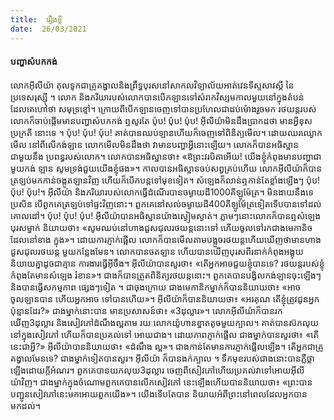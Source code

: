```yaml
---
title:  រឿងខ្លី
date:  26/03/2021
---
```


#### បញ្ហាសំបកកង់

លោកអ៊ីលីយ៉ា គុលទូកជាគ្រូគង្វាលនិងព្រឹទ្ធបុរសនៅសាកលវិទ្យាល័យអាត់វេនទីស្ទសាវស្គី នៃប្រទេសរុស្ស៊ី ។ លោក និងភរិយារបស់លោកបានបើកឡានទៅសំរាកវិស្សមកាលមួយនៅក្នុងតំបន់ដែលគេហៅថា សមុទ្រខ្មៅ។ ក្រោយពីបើកឡានចេញទៅបានប្រហែលជាដប់ម៉ោងរួចមក រថយន្តរបស់ លោកក៏ចាប់ផ្តើមមានបញ្ហាសំបកកង់ ឮសូរតែ ប៉ុប! ប៉ុប! ប៉ុប! អ៊ីលីយ៉ាមិនដឹងប្រាកដថា មានអ្វីខុសប្រក្រតី នោះទេ ។ ប៉ុប! ប៉ុប! ប៉ុប! គាត់បានឈប់ឡានហើយក៏ចេញទៅពិនិត្យមើល។ ដោយឈរឈ្ងោកមើល នៅពីលើកង់ឡាន លោកមើលមិនដឹងថា វាមានបញ្ហាអ្វីនោះឡើយ។ លោកក៏បានអធិស្ឋានជាមួយនឹង ប្រពន្ធរបស់លោក។ លោកបានអធិស្ឋានថា៖ «ឱព្រះវរបិតាអើយ! យើងខ្ញុំកំពុងមានបញ្ហាជាមួយកង់ ឡាន សូមទ្រង់ជួយយើងខ្ញុំផង»។ កាលបានអធិស្ឋានចប់សព្វគ្រប់ហើយ លោកអ៊ីលីយ៉ាក៏បានត្រឡប់មកកាន់ចង្កូតឡានវិញ ហើយក៏បើកបន្តទៅមុខទៀត។ សំឡេងក៏លាន់ឮកាន់តែខ្លាំងឡើងៗ ប៉ុប! ប៉ុប! ប៉ុប!។ អ៊ីលីយ៉ា និងភរិយារបស់លោកធ្វើដំណើរបានចម្ងាយដី1000គីឡូម៉ែត្រ។ មិនងាយនឹងទេ ប្រសិន បើពួកគេត្រឡប់ទៅផ្ទះវិញនោះ។ ពួកគេនៅសល់ចម្ងាយដី400គីឡូម៉ែត្រទៀតទើបបានទៅដល់គោលដៅ។ ប៉ុប! ប៉ុប! ប៉ុប! អ៊ីលីយ៉ាបានអធិស្ឋានយ៉ាងស្ងៀមស្ងាត់។ ភ្លាមៗនោះលោកក៏បានឮសំឡេងបុរសម្នាក់ និយាយថា៖ «សូមឈប់នៅហាងជួសជុលរថយន្តនោះទៅ ហើយចូលទៅរកជាងមេកានិចដែលនៅខាង ក្នុង»។ ដោយការភ្ញាក់ផ្អើល លោកក៏បានមើលតាមបង្អួចរថយន្តហើយឃើញថាមានហាងជួសជុលរថយន្ត មួយកន្លែងមែន។ លោកបានចតឡាន ហើយបានឃើញបុរសពីរនាក់កំពុងអង្គុយនិយាយគ្នាដូចជាគ្មាន ការងារធ្វើអ៊ីចឹង។ អ៊ីលីយ៉ាបានសួរថា៖ «តើអ្នកអាចជួយខ្ញុំបានទេ? រថយន្តរបស់ខ្ញុំកំពុងតែមានសំឡេង រំខាន»។ ជាងក៏បានត្រួតពិនិត្យរថយន្តនោះ។ ពួកគេបានបង្វិលកង់ឡានចុះឡើងៗ និងបានធ្វើសកម្មភាព ផ្សេងៗទៀត ។ ជាចុងក្រោយ ជាងមេកានិកម្នាក់ក៏បាននិយាយថា៖ «អាចចូលឡានបាន ហើយអ្នកអាច ទៅបានហើយ»។ អ៊ីលីយ៉ាក៏បាននិយាយថា៖ «អរគុណ តើខ្ញុំត្រូវជូនអ្នកប៉ុន្មានដែរ?» ជាងម្នាក់នោះបាន មានប្រសាសន៍ថា៖ «3ដុល្លារ»។ លោកអ៊ីលីយ៉ាក៏បានរកឃើញ3ដុល្លារ និងសៀវភៅដំណឹងល្អតាម រយៈលោកយ៉ូហានខ្នាតតូចមួយក្បាល។ គាត់បានស៊កលុយនៅក្នុងសៀវភៅ ហើយក៏បានប្រគល់ទៅ អោយជាង។ ដោយភាពភ្ញាក់ផ្អើល ជាងម្នាក់បានសួរថា៖ «តើនេះជាអ្វី?» អ៊ីលីយ៉ាបាននិយាយថា៖ «ដំណឹង ល្អ»។ ជាងកាន់តែមានការភ្ញាក់ផ្អើលឡើង។ តើអ្នកជាគ្រូគង្វាលមែនទេ? ជាងម្នាក់ទៀតបានសួរ។ អ៊ីលីយ៉ា ក៏បានងក់ក្បាល ។ ទឹកមុខរបស់ជាងនោះបានភ្លឺថ្លាឡើងដោយក្ដីអំណរ។ ពួកគេបានយកលុយ3ដុល្លារ ចេញពីសៀវភៅហើយប្រគល់វាទៅអោយអ៊ីលីយ៉ាវិញ។ ជាងម្នាក់ក្នុងចំណោមពួកគេបានលើកសៀវភៅ នេះឡើងហើយបាននិយាយថា៖ «ព្រះបានបញ្ជូនសៀវភៅនេះមកអោយពួកយើង»។ យើងទើបតែបាន និយាយអំពីព្រះនៅពេលដែលអ្នកបានមកដល់។